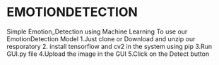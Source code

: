 # EMOTIONDETECTION
Simple Emotion_Detection using Machine Learning  To use our EmotionDetection Model 1.Just clone or Download and unzip our resporatory 2. install tensorflow and cv2 in the system using pip 3.Run GUI.py file 4.Upload the image in the GUI 5.Click on the Detect button
